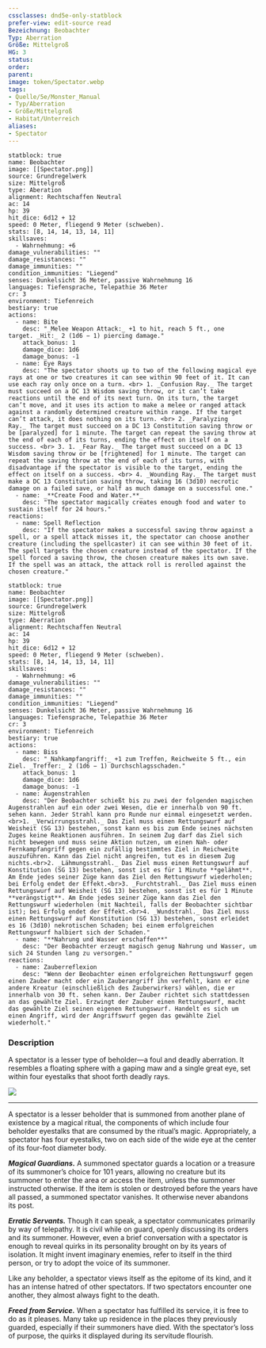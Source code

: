 ```yaml
---
cssclasses: dnd5e-only-statblock
prefer-view: edit-source read
Bezeichnung: Beobachter
Typ: Aberration
Größe: Mittelgroß
HG: 3
status:
order:
parent:
image: token/Spectator.webp
tags: 
- Quelle/5e/Monster_Manual
- Typ/Aberration
- Größe/Mittelgroß
- Habitat/Unterreich
aliases: 
- Spectator
---
```

```statblock
statblock: true
name: Beobachter
image: [[Spectator.png]]
source: Grundregelwerk
size: Mittelgroß
type: Aberation
alignment: Rechtschaffen Neutral
ac: 14
hp: 39
hit_dice: 6d12 + 12
speed: 0 Meter, fliegend 9 Meter (schweben).
stats: [8, 14, 14, 13, 14, 11]
skillsaves:
  - Wahrnehmung: +6
damage_vulnerabilities: ""
damage_resistances: ""
damage_immunities: ""
condition_immunities: "Liegend"
senses: Dunkelsicht 36 Meter, passive Wahrnehmung 16
languages: Tiefensprache, Telepathie 36 Meter
cr: 3
environment: Tiefenreich
bestiary: true
actions:
  - name: Bite
    desc: "_Melee Weapon Attack:_ +1 to hit, reach 5 ft., one target. _Hit:_ 2 (1d6 − 1) piercing damage."
    attack_bonus: 1
    damage_dice: 1d6
    damage_bonus: -1
  - name: Eye Rays
    desc: "The spectator shoots up to two of the following magical eye rays at one or two creatures it can see within 90 feet of it. It can use each ray only once on a turn. <br> 1. _Confusion Ray._ The target must succeed on a DC 13 Wisdom saving throw, or it can’t take reactions until the end of its next turn. On its turn, the target can’t move, and it uses its action to make a melee or ranged attack against a randomly determined creature within range. If the target can’t attack, it does nothing on its turn. <br> 2. _Paralyzing Ray._ The target must succeed on a DC 13 Constitution saving throw or be [paralyzed] for 1 minute. The target can repeat the saving throw at the end of each of its turns, ending the effect on itself on a success. <br> 3. 1. _Fear Ray._ The target must succeed on a DC 13 Wisdom saving throw or be [frightened] for 1 minute. The target can repeat the saving throw at the end of each of its turns, with disadvantage if the spectator is visible to the target, ending the effect on itself on a success. <br> 4. _Wounding Ray._ The target must make a DC 13 Constitution saving throw, taking 16 (3d10) necrotic damage on a failed save, or half as much damage on a successful one."
  - name: _**Create Food and Water.**_
    desc: "The spectator magically creates enough food and water to sustain itself for 24 hours."
reactions:
  - name: Spell Reflection
    desc: "If the spectator makes a successful saving throw against a spell, or a spell attack misses it, the spectator can choose another creature (including the spellcaster) it can see within 30 feet of it. The spell targets the chosen creature instead of the spectator. If the spell forced a saving throw, the chosen creature makes its own save. If the spell was an attack, the attack roll is rerolled against the chosen creature."
```

```statblock
statblock: true
name: Beobachter
image: [[Spectator.png]]
source: Grundregelwerk
size: Mittelgroß
type: Aberration
alignment: Rechtschaffen Neutral
ac: 14
hp: 39
hit_dice: 6d12 + 12
speed: 0 Meter, fliegend 9 Meter (schweben).
stats: [8, 14, 14, 13, 14, 11]
skillsaves:
  - Wahrnehmung: +6
damage_vulnerabilities: ""
damage_resistances: ""
damage_immunities: ""
condition_immunities: "Liegend"
senses: Dunkelsicht 36 Meter, passive Wahrnehmung 16
languages: Tiefensprache, Telepathie 36 Meter
cr: 3
environment: Tiefenreich
bestiary: true
actions:
  - name: Biss
    desc: "_Nahkampfangriff:_ +1 zum Treffen, Reichweite 5 ft., ein Ziel. _Treffer:_ 2 (1d6 − 1) Durchschlagsschaden."
    attack_bonus: 1
    damage_dice: 1d6
    damage_bonus: -1
  - name: Augenstrahlen
    desc: "Der Beobachter schießt bis zu zwei der folgenden magischen Augenstrahlen auf ein oder zwei Wesen, die er innerhalb von 90 ft. sehen kann. Jeder Strahl kann pro Runde nur einmal eingesetzt werden.<br>1. _Verwirrungsstrahl._ Das Ziel muss einen Rettungswurf auf Weisheit (SG 13) bestehen, sonst kann es bis zum Ende seines nächsten Zuges keine Reaktionen ausführen. In seinem Zug darf das Ziel sich nicht bewegen und muss seine Aktion nutzen, um einen Nah- oder Fernkampfangriff gegen ein zufällig bestimmtes Ziel in Reichweite auszuführen. Kann das Ziel nicht angreifen, tut es in diesem Zug nichts.<br>2. _Lähmungsstrahl._ Das Ziel muss einen Rettungswurf auf Konstitution (SG 13) bestehen, sonst ist es für 1 Minute **gelähmt**. Am Ende jedes seiner Züge kann das Ziel den Rettungswurf wiederholen; bei Erfolg endet der Effekt.<br>3. _Furchtstrahl._ Das Ziel muss einen Rettungswurf auf Weisheit (SG 13) bestehen, sonst ist es für 1 Minute **verängstigt**. Am Ende jedes seiner Züge kann das Ziel den Rettungswurf wiederholen (mit Nachteil, falls der Beobachter sichtbar ist); bei Erfolg endet der Effekt.<br>4. _Wundstrahl._ Das Ziel muss einen Rettungswurf auf Konstitution (SG 13) bestehen, sonst erleidet es 16 (3d10) nekrotischen Schaden; bei einem erfolgreichen Rettungswurf halbiert sich der Schaden."
  - name: "**Nahrung und Wasser erschaffen**"
    desc: "Der Beobachter erzeugt magisch genug Nahrung und Wasser, um sich 24 Stunden lang zu versorgen."
reactions:
  - name: Zauberreflexion
    desc: "Wenn der Beobachter einen erfolgreichen Rettungswurf gegen einen Zauber macht oder ein Zauberangriff ihn verfehlt, kann er eine andere Kreatur (einschließlich des Zauberwirkers) wählen, die er innerhalb von 30 ft. sehen kann. Der Zauber richtet sich stattdessen an das gewählte Ziel. Erzwingt der Zauber einen Rettungswurf, macht das gewählte Ziel seinen eigenen Rettungswurf. Handelt es sich um einen Angriff, wird der Angriffswurf gegen das gewählte Ziel wiederholt."
```

### Description

A spectator is a lesser type of beholder—a foul and deadly aberration. It resembles a floating sphere with a gaping maw and a single great eye, set within four eyestalks that shoot forth deadly rays.

![](D&D/05%20-%20Wikipedia/Bestiarium/00-pictures/Spectator.webp#token)

---

A spectator is a lesser beholder that is summoned from another plane of existence by a magical ritual, the components of which include four beholder eyestalks that are consumed by the ritual’s magic. Appropriately, a spectator has four eyestalks, two on each side of the wide eye at the center of its four-foot diameter body.

_**Magical Guardians.**_ A summoned spectator guards a location or a treasure of its summoner’s choice for 101 years, allowing no creature but its summoner to enter the area or access the item, unless the summoner instructed otherwise. If the item is stolen or destroyed before the years have all passed, a summoned spectator vanishes. It otherwise never abandons its post.

_**Erratic Servants.**_ Though it can speak, a spectator communicates primarily by way of telepathy. It is civil while on guard, openly discussing its orders and its summoner. However, even a brief conversation with a spectator is enough to reveal quirks in its personality brought on by its years of isolation. It might invent imaginary enemies, refer to itself in the third person, or try to adopt the voice of its summoner.

Like any beholder, a spectator views itself as the epitome of its kind, and it has an intense hatred of other spectators. If two spectators encounter one another, they almost always fight to the death.

_**Freed from Service.**_ When a spectator has fulfilled its service, it is free to do as it pleases. Many take up residence in the places they previously guarded, especially if their summoners have died. With the spectator’s loss of purpose, the quirks it displayed during its servitude flourish.